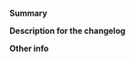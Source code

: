 **Summary**
<!--
What existing issue does the pull request solve?
Please provide enough information so that others can review your pull request
-->

**Description for the changelog**
<!--
A short (one line) summary that describes the changes in this
pull request for inclusion in the change log
If this is a bug fix, your description sahould include "fixes #xxxx", or
"closes #xxxx", where #xxxx is the issue number
-->

**Other info**
<!--
Thanks for submitting a pull request!
Please make sure you read our contributing guidelines;
https://github.com/OWASP/threat-dragon/blob/main/CONTRIBUTING.md
-->

